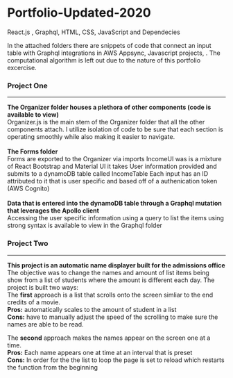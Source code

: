 # Portfolio-Updated-2020
React.js , Graphql, HTML, CSS, JavaScript and Dependecies

In the attached folders there are snippets of code that connect an input table with Graphql integrations in AWS Appsync, Javascript projects, . The computational algorithm is left out due to the nature of this portfolio excercise. 

<h3>Project One</h3>
<hr/>

<b>The Organizer folder houses a plethora of other components (code is available to view)</b><br/>
   Organizer.js is the main stem of the Organizer folder that all the other components attach. I utilize isolation of code to be 
    sure that each section is operating smoothly while also making it easier to navigate.<br/><br/>
<b>The Forms folder</b><br/>
   Forms are exported to the Organizer via imports
   IncomeUI was is a mixture of React Bootstrap and Material UI it takes User information provided and submits to a dynamoDB table 
     called IncomeTable
   Each input has an ID attributed to it that is user specific and based off of a authenication token (AWS Cognito)<br/><br/>
<b>Data that is entered into the dynamoDB table through a Graphql mutation that leverages the Apollo client</b><br/>
   Accessing the user specific information using a query to list the items using strong syntax is available to view in the Graphql
        folder<br/>
    
<h3>Project Two </h3>
<hr/>

<b> This project is an automatic name displayer built for the admissions office</b><br/>
   The objective was to change the names and amount of list items being show from a list of students where the amount is different each         day. The project is built       two ways: <br/>
   The <b>first</b> approach is a list that scrolls onto the screen simliar to the end credits of a movie.<br/>
   <b>Pros:</b> automatically scales to the amount of student in a list<br/>
   <b>Cons:</b> have to manually adjust the speed of the scrolling to make sure the names are able to be read.<br/>
   
   The <b>second</b> approach makes the names appear on the screen one at a time.<br/>
   <b> Pros:</b> Each name appears one at time at an interval that is preset<br/>
   <b> Cons:</b> In order for the the list to loop the page is set to reload which restarts the function from the beginning
   
   
   

